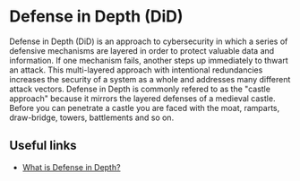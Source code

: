 # Defense in Depth (DiD)

Defense in Depth (DiD) is an approach to cybersecurity in which a series of defensive mechanisms are layered in order to protect valuable data and information. If one mechanism fails, another steps up immediately to thwart an attack. This multi-layered approach with intentional redundancies increases the security of a system as a whole and addresses many different attack vectors. Defense in Depth is commonly refered to as the "castle approach" because it mirrors the layered defenses of a medieval castle. Before you can penetrate a castle you are faced with the moat, ramparts, draw-bridge, towers, battlements and so on.

## Useful links

- [What is Defense in Depth?](https://www.forcepoint.com/cyber-edu/defense-depth)
